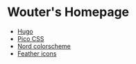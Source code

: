 # Wouter's Homepage

- [Hugo](https://gohugo.io)
- [Pico CSS](https://picocss.com/)
- [Nord colorscheme](https://nordtheme.com)
- [Feather icons](https://feathericons.com/)

